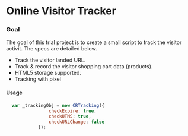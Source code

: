 # Online Visitor Tracker

### Goal ###

The goal of this trial project is to create a small script to track the visitor activit. The specs are detailed below.

* Track the visitor landed URL.
* Track & record the visitor shopping cart data (products).
* HTML5 storage supported.
* Tracking with pixel

#### Usage
```javascript
  var _trackingObj = new CRTracking({
                checkExpire: true,
                checkUTMS: true,
                checkURLChange: false
            });
